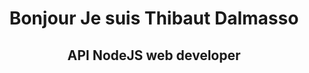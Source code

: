 <center>
<h1 align="center">Bonjour Je suis Thibaut Dalmasso</h1>
<h2 style="margin-bottom:0.5rem;">API NodeJS web developer</h2>
</center>
